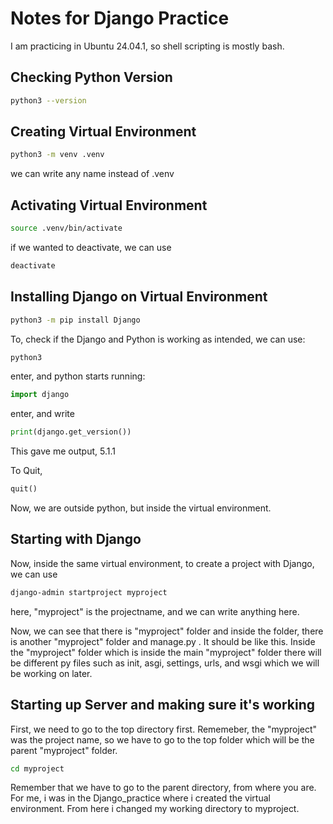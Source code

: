 # Notes for Django Practice
I am practicing in Ubuntu 24.04.1, so shell scripting is mostly bash.

## Checking Python Version
```bash
python3 --version
```
## Creating Virtual Environment
```bash
python3 -m venv .venv
```
we can write any name instead of .venv

## Activating Virtual Environment
```bash
source .venv/bin/activate
```
if we wanted to deactivate, we can use
```bash
deactivate
```

## Installing Django on Virtual Environment
```bash
python3 -m pip install Django
```
To, check if the Django and Python is working as intended, we can use:
```bash
python3
```
enter, and python starts running:
```Python
import django
```
enter, and write
```Python
print(django.get_version())
```
This gave me output, 5.1.1

To Quit,
```Python
quit()
```
Now, we are outside python, but inside the virtual environment.

## Starting with Django
Now, inside the same virtual environment, to create a project with Django, we can use
```bash
django-admin startproject myproject
```
here, "myproject" is the projectname, and we can write anything here.

Now, we can see that there is "myproject" folder and inside the folder, there is another "myproject" folder and manage.py . It should be like this. 
Inside the "myproject" folder which is inside the main "myproject" folder there will be different py files such as init, asgi, settings, urls, and wsgi which we will be working on later.

## Starting up Server and making sure it's working

First, we need to go to the top directory first. Rememeber, the "myproject" was the project name, so we have to go to the top folder which will be the parent "myproject" folder.

```bash
cd myproject
```
Remember that we have to go to the parent directory, from where you are.
For me, i was in the Django_practice where i created the virtual environment. From here i changed my working directory to myproject.

